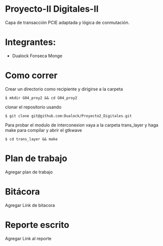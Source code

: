 # Proyecto-II Digitales-II
Capa de transacción PCIE adaptada y lógica de conmutación.

# Integrantes:
* Dualock Fonseca Monge

# Como correr
Crear un directorio como recipiente y dirigirse a la carpeta
```
$ mkdir G04_proy2 && cd G04_proy2
```

clonar el repositorio usando
```
$ git clone git@github.com:Dualock/Proyecto2_Digitales.git

```
Para probar el modulo de interconexion vaya a la carpeta trans_layer y haga make
para compilar y abrir el gtkwave
```
$ cd trans_layer && make
```


# Plan de trabajo
Agregar plan de trabajo

# Bitácora
Agregar Link de bitacora

# Reporte escrito
Agregar Link al reporte

